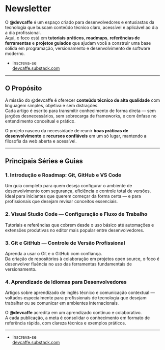# Newsletter 

O **@devcaffe** é um espaço criado para desenvolvedores e entusiastas da tecnologia que buscam conteúdo técnico claro, acessível e aplicável ao dia a dia profissional.  
Aqui, o foco está em **tutoriais práticos**, **roadmaps**, **referências de ferramentas** e **projetos guiados** que ajudam você a construir uma base sólida em programação, versionamento e desenvolvimento de software moderno.

- Inscreva-se      
[devcaffe.substack.com](https://devcaffe.substack.com)     

---

## O Propósito

A missão do @devcaffe é oferecer **conteúdo técnico de alta qualidade** com linguagem simples, objetiva e sem distrações.  
Cada artigo é escrito para transmitir conhecimento de forma direta — sem jargões desnecessários, sem sobrecarga de frameworks, e com ênfase no entendimento conceitual e prático.

O projeto nasceu da necessidade de reunir **boas práticas de desenvolvimento** e **recursos confiáveis** em um só lugar, mantendo a filosofia da web aberta e acessível.

---

## Principais Séries e Guias

### 1. Introdução e Roadmap: Git, GitHub e VS Code
Um guia completo para quem deseja configurar o ambiente de desenvolvimento com segurança, eficiência e controle total de versões.  
Ideal para iniciantes que querem começar da forma certa — e para profissionais que desejam revisar conceitos essenciais.

### 2. Visual Studio Code — Configuração e Fluxo de Trabalho
Tutoriais e referências que cobrem desde o uso básico até automações e extensões produtivas no editor mais popular entre desenvolvedores.

### 3. Git e GitHub — Controle de Versão Profissional
Aprenda a usar o Git e o GitHub com confiança.  
Da criação de repositórios à colaboração em projetos open source, o foco é desenvolver fluência no uso das ferramentas fundamentais de versionamento.

### 4. Aprendizado de Idiomas para Desenvolvedores
Artigos sobre aprendizado de inglês técnico e comunicação contextual — voltados especialmente para profissionais de tecnologia que desejam trabalhar ou se comunicar em ambientes internacionais.






O **@devcaffe** acredita em um aprendizado contínuo e colaborativo.  
A cada publicação, a meta é consolidar o conhecimento em formato de referência rápida, com clareza técnica e exemplos práticos.


---

- Inscreva-se      
[devcaffe.substack.com](https://devcaffe.substack.com)     




